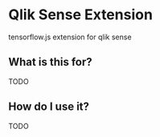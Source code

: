# Qlik Sense Extension
tensorflow.js extension for qlik sense
## What is this for? 
TODO
## How do I use it?
TODO